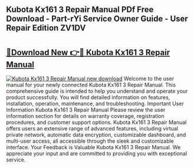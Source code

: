 ## Kubota Kx161 3 Repair Manual PDf Free Download - Part-rYi Service Owner Guide - User Repair Edition ZV1DV

# <h2><a href="http://bc93224.oget.top/?id=Kubota+Kx161+3+Repair+Manual">🔗Download New 👉🔴 Kubota Kx161 3 Repair Manual</a></h2>

[![Kubota Kx161 3 Repair Manual new download](https://i.imgur.com/5g1atiW.png)](http://bc93224.oget.top/?id=Kubota+Kx161+3+Repair+Manual)
Welcome to the user manual for your newly connected Kubota Kx161 3 Repair Manual. This comprehensive guide is intended to help you understand and operate your product successfully. You will find detailed information on features, installation, operation, maintenance, and troubleshooting. Important User Information Kubota Kx161 3 Repair Manual Please review the user information section for details on warranty coverage, registration procedures, and customer support options. Kubota Kx161 3 Repair Manual offers users an extensive range of advanced features, including virtual private network, automatic data encryption, customizable dashboard, and multi-user access, all accessible through the sleek and customizable interface. Your Feedback is Valuable Kubota Kx161 3 Repair Manual. We appreciate your input and are committed to providing you with exceptional service.
